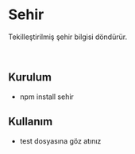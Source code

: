 # Sehir

Tekilleştirilmiş şehir bilgisi döndürür.

&nbsp;

## Kurulum

* npm install sehir

## Kullanım

* test dosyasına göz atınız
